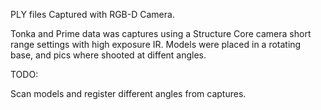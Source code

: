 PLY files Captured with RGB-D Camera.

Tonka and Prime data was captures using a Structure Core camera short range settings with high exposure IR.
Models were placed in a rotating base, and pics where shooted at diffent angles.

TODO:

Scan models and register different angles from captures.
